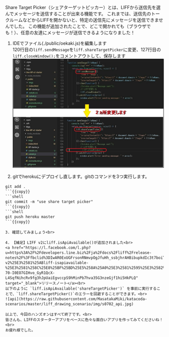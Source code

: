 Share Target Picker（シェアターゲットピッカー）とは、LIFFから送信先を選んでメッセージを送信することが出来る機能です。
これまでは、送信先のトークルームなどからLIFFを開かないと、特定の送信先にメッセージを送信できませんでした。
この機能が追加されたことで、どこで開かれても（ブラウザでも！）、任意の友達にメッセージが送信できるようになりました！

1. IDEでファイル(./public/oekaki.js)を編集します<br>
120行目の`liff.sendMessage`を`liff.shareTargetPicker`に変更、127行目の`liff.closeWindow();`をコメントアウトして、保存します<br>
![vim](https://raw.githubusercontent.com/MasatakaMiki/katacoda-scenarios/master/liff_drawing_scenario/img/s0701_vim.jpg)<br>

2. gitでherokuにデプロイし直します。gitのコマンドを3つ実行します。<br>
```shell
git add .
```{{copy}}
```shell
git commit -m "use share target picker"
```{{copy}}
```shell
git push heroku master
```{{copy}}

3. 確認してみましょう<br>

4. 【補足】LIFF v2にliff.isApiAvailable()が追加されました<br>
<a href="https://l.facebook.com/l.php?u=https%3A%2F%2Fdevelopers.line.biz%2Fja%2Fdocs%2Fliff%2Frelease-notes%2F%3Ffbclid%3DIwAR0ExUGFrsonRNmvpOgJfuHh_ssbjhrAHBibupkdIc3t7boiTezM0H8ekPw%23liff-v2%25E3%2581%25ABliff-isapiavailable-%25E3%2581%258C%25E8%25BF%25BD%25E5%258A%25A0%25E3%2581%2595%25E3%2582%258C%25E3%2581%25BE%25E3%2581%2597%25E3%2581%259F&h=AT2dc1lOEzw5KhWggFVL3r7BrvUwGB6pAMydqKhikkMRA8wkAu-70-I0EO7GIHvo_GyR1QcX-L4SqfNihcRv9fg3hJpUaiEgvccpS9hMinPb7hva35G3nzeGjf1hi5HkPLQ" target="_blank">リリースノート</a><br>
以下のように `liff.isApiAvailable('shareTargetPicker')` を事前に実行することで、`liff.shareTargetPicker()`のエラーを回避することができます。<br>
![api](https://raw.githubusercontent.com/MasatakaMiki/katacoda-scenarios/master/liff_drawing_scenario/img/s0702_api.jpg)

以上で、今回のハンズオンはすべて終了です。<br>
皆さんも、LIFFのスターターアプリをベースに色々な面白いアプリを作ってみてくださいね！<br>
お疲れ様でした。
